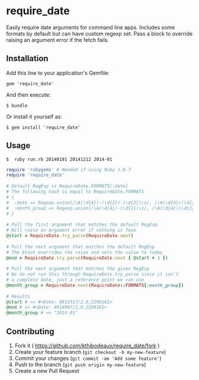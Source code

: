 # require_date

Easily require date arguments for command line apps.  Includes some
formats by default but can have custom regexp set.  Pass a block to
override raising an argument error if the fetch fails.

## Installation

Add this line to your application's Gemfile:

    gem 'require_date'

And then execute:

    $ bundle

Or install it yourself as:

    $ gem install 'require_date'

## Usage
    
    $  ruby run.rb 20140101 20141212 2014-01


```ruby
require 'rubygems' # Needed if using Ruby 1.8.7
require 'require_date'
    
# Default RegExp is RequireDate.FORMATS[:date]
# The following hash is equal to RequireDate.FORMATS
# {
#  :date => Regexp.union(/\A(\d{4})-(\d{2})-(\d{2})\z/, /\A(\d{4})(\d{2})(\d{2})\z/),
#  :month_group => Regexp.union(/\A(\d{4})-(\d{2})\z/, /\A(\d{4})(\d{2})\z/)
# }
   
# Pull the first argument that matches the default RegExp
# Will raise an Argument error if nothing is foun
@start = RequireDate.try_parse(RequireDate.next)
  
# Pull the next argument that matches the default RegExp
# The block overrides the raise and sets the value to today
@end = RequireDate.try_parse(RequireDate.next { @start + 1 })
    
# Pull the next argument that matches the given RegExp
# We do not run this through RequireDate.try_parse since it isn't
# a complete date, just a reference point we can use
@month_group = RequireDate.next(RequireDate::FORMATS[:month_group])
    
# Results
@start # => #<Date: 4913317/2,0,2299161>
@end # => #<Date: 4914007/2,0,2299161>
@month_group # => "2014-01"
```


## Contributing

1. Fork it ( https://github.com/kthibodeaux/require_date/fork )
2. Create your feature branch (`git checkout -b my-new-feature`)
3. Commit your changes (`git commit -am 'Add some feature'`)
4. Push to the branch (`git push origin my-new-feature`)
5. Create a new Pull Request
